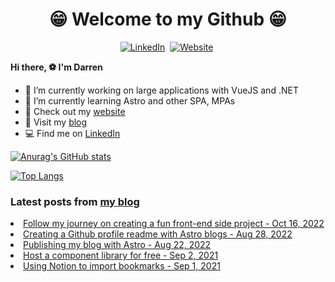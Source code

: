 <p>
<h1 align="center"><b>😁 Welcome to my Github 😁</b></h1>
</p>

<p align="center">
<a href="https://www.linkedin.com/in/darren-xu-profile/"><img src="https://img.shields.io/badge/linkedin-%230077B5.svg?&style=for-the-badge&logo=linkedin&logoColor=white" alt="LinkedIn" /></a>&nbsp;
<a href="https://darrenxu.com/"><img src="https://img.shields.io/badge/-Website-%23ff69b4&?style=for-the-badge&?color=ff69b4" alt="Website" /></a>&nbsp;

</p>

**Hi there, :soccer: I'm Darren**
- 🔭 I’m currently working on large applications with VueJS and .NET
- 🌱 I’m currently learning Astro and other SPA, MPAs
- :eyes: Check out my [website](https://darrenxu.com)
- :newspaper: Visit my [blog](https://blog.darrenxu.com)
- :computer: Find me on [LinkedIn](https://www.linkedin.com/in/darren-xu-profile/)

[![Anurag's GitHub stats](https://github-readme-stats.vercel.app/api?username=darrenxu94&show_icons=true&bg_color=30,e96443,904e95&title_color=fff&text_color=fff&icon_color=fff)](https://github.com/anuraghazra/github-readme-stats)

[![Top Langs](https://github-readme-stats.vercel.app/api/top-langs/?username=anuraghazra&layout=compact)](https://github.com/anuraghazra/github-readme-stats)

### Latest posts from [my blog](https://blog.darrenxu.com)
<!-- BLOG-POST-LIST:START --><li><a href='https://blog.darrenxu.com/blog/frontend-project/' target='_blank'>Follow my journey on creating a fun front-end side project - Oct 16, 2022</a></li><li><a href='https://blog.darrenxu.com/blog/github-blog-feed/' target='_blank'>Creating a Github profile readme with Astro blogs - Aug 28, 2022</a></li><li><a href='https://blog.darrenxu.com/blog/astro-blog/' target='_blank'>Publishing my blog with Astro - Aug 22, 2022</a></li><li><a href='https://blog.darrenxu.com/blog/component-library/' target='_blank'>Host a component library for free - Sep 2, 2021</a></li><li><a href='https://blog.darrenxu.com/blog/notion-bookmarks/' target='_blank'>Using Notion to import bookmarks - Sep 1, 2021</a></li><!-- BLOG-POST-LIST:END -->
